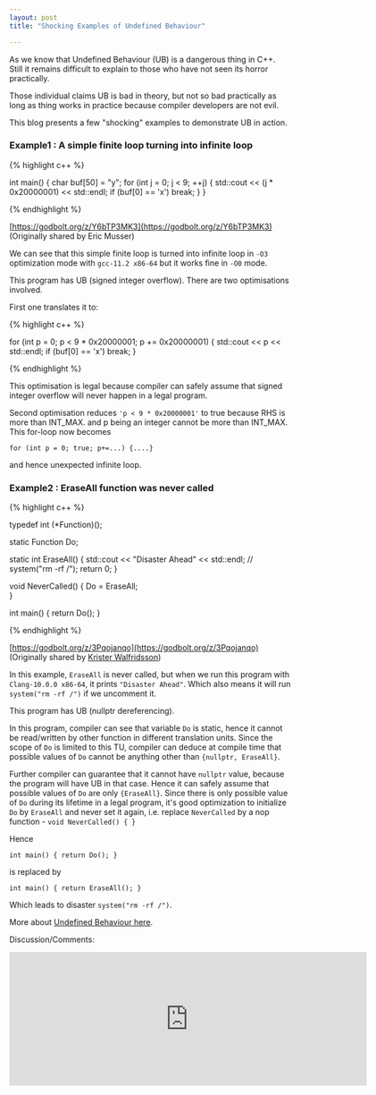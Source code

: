 ```yaml
---
layout: post
title: "Shocking Examples of Undefined Behaviour"

---
```


As we know that Undefined Behaviour (UB) is a dangerous thing in C++. Still it remains difficult to explain to those who have not seen its horror practically.

Those individual claims UB is bad in theory, but not so bad practically as long as thing works in practice because compiler developers are not evil.

This blog presents a few "shocking" examples to demonstrate UB in action.

### Example1 : A simple finite loop turning into infinite loop

{% highlight c++ %}

int main() {
  char buf[50] = "y";
  for (int j = 0; j < 9; ++j) {
    std::cout << (j * 0x20000001) << std::endl;
    if (buf[0] == 'x') break;
  }
}

{% endhighlight %}

[https://godbolt.org/z/Y6bTP3MK3](https://godbolt.org/z/Y6bTP3MK3) (Originally shared by Eric Musser)

We can see that this simple finite loop is turned into infinite loop in `-O3` optimization mode with `gcc-11.2 x86-64` but it works fine in `-O0` mode.

This program has UB (signed integer overflow). There are two optimisations involved.

First one translates it to:

{% highlight c++ %}

for (int p = 0; p < 9 * 0x20000001; p += 0x20000001) {
  std::cout << p << std::endl;
  if (buf[0] == 'x') break;
}

{% endhighlight %}

This optimisation is legal because compiler can safely assume that signed integer overflow will never happen in a legal program.

Second optimisation reduces `'p < 9 * 0x20000001'` to true because RHS is more than INT_MAX. and p being an integer cannot be more than INT_MAX. This for-loop now becomes

`for (int p = 0; true; p+=...) {....}`

and hence unexpected infinite loop.

### Example2 : EraseAll function was never called

{% highlight c++ %}

typedef int (*Function)();

static Function Do;

static int EraseAll() {
  std::cout << "Disaster Ahead" << std::endl;
  // system("rm -rf /");
  return 0;
}

void NeverCalled() {
  Do = EraseAll;  
}

int main() {
  return Do();
}

{% endhighlight %}

[https://godbolt.org/z/3Pqojanqo](https://godbolt.org/z/3Pqojanqo) (Originally shared by [Krister Walfridsson](https://kristerw.blogspot.com/2017/09/follow-up-on-why-undefined-behavior-may.html))

In this example, `EraseAll` is never called, but when we run this program with `Clang-10.0.0 x86-64`, it prints `"Disaster Ahead"`. Which also means it will run `system("rm -rf /")` if we uncomment it.

This program has UB (nullptr dereferencing).

In this program, compiler can see that variable `Do` is static, hence it cannot be read/written by other function in different translation units. Since the scope of `Do` is limited to this TU, compiler can deduce at compile time that possible values of `Do` cannot be anything other than `{nullptr, EraseAll}`.

Further compiler can guarantee that it cannot have `nullptr` value, because the program will have UB in that case. Hence it can safely assume that possible values of `Do` are only `{EraseAll}`. Since there is only possible value of `Do` during its lifetime in a legal program, it's good optimization to initialize `Do` by `EraseAll` and never set it again, i.e. replace `NeverCalled` by a nop function - `void NeverCalled() { }`

Hence 

`int main() { return Do(); }`

is replaced by

`int main() { return EraseAll(); }`

Which leads to disaster `system("rm -rf /")`.


More about [Undefined Behaviour here](https://mohitmv.github.io/blog/Cpp-Undefined-Behaviour-101/).

Discussion/Comments:

<iframe id="reddit-embed" src="https://www.redditmedia.com/r/cpp/comments/ua5ojw/shocking_examples_of_undefined_behaviour_in_action/?ref_source=embed&amp;ref=share&amp;embed=true" sandbox="allow-scripts allow-same-origin allow-popups" style="border: none;" height="239" width="640" scrolling="no"></iframe>
